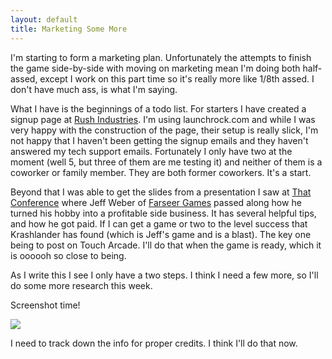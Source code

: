 ```yaml
---
layout: default
title: Marketing Some More
---
```


I'm starting to form a marketing plan. Unfortunately the attempts to finish the game side-by-side with moving on marketing mean I'm doing both half-assed, except I work on this part time so it's really more like 1/8th assed. I don't have much ass, is what I'm saying.

What I have is the beginnings of a todo list. For starters I have created a signup page at [Rush Industries](http://www.rush-industries.com). I'm using launchrock.com and while I was very happy with the construction of the page, their setup is really slick, I'm not happy that I haven't been getting the signup emails and they haven't answered my tech support emails. Fortunately I only have two at the moment (well 5, but three of them are me testing it) and neither of them is a coworker or family member. They are both former coworkers. It's a start.

Beyond that I was able to get the slides from a presentation I saw at [That Conference](http://www.that-conference.com) where Jeff Weber of [Farseer Games](http://www.farseergames.com/) passed along how he turned his hobby into a profitable side business. It has several helpful tips, and how he got paid. If I can get a game or two to the level success that Krashlander has found (which is Jeff's game and is a blast). The key one being to post on Touch Arcade. I'll do that when the game is ready, which it is oooooh so close to being.

As I write this I see I only have a two steps.  I think I need a few more, so I'll do some more research this week.

Screenshot time!

<img src="https://pbs.twimg.com/media/Bf98X9WCQAAsydY.jpg" />

I need to track down the info for proper credits. I think I'll do that now.
